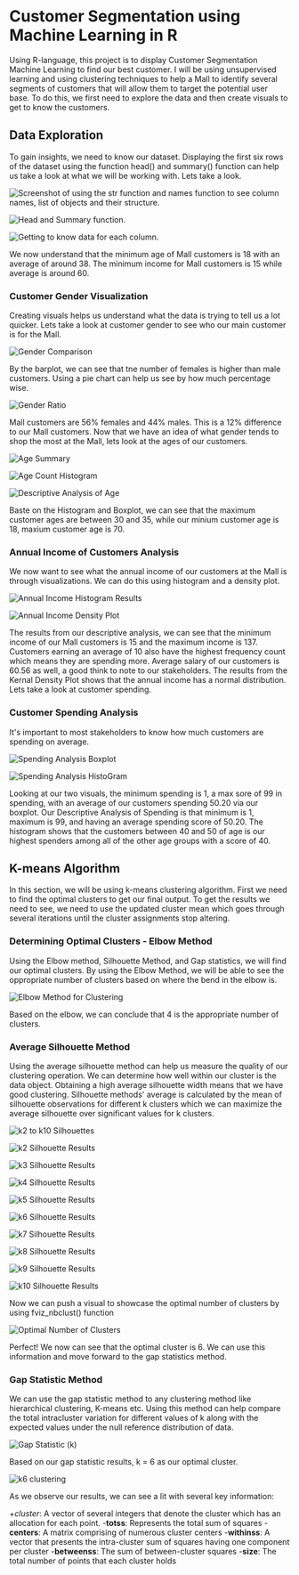 # Customer Segmentation using Machine Learning in R
Using R-language, this project is to display Customer Segmentation Machine Learning to find our best customer. I will be using unsupervised learning and using clustering techniques to help a Mall to identify several segments of customers that will allow them to target the potential user base. To do this, we first need to explore the data and then create visuals to get to know the customers.

## Data Exploration
To gain insights, we need to know our dataset.  Displaying the first six rows of the dataset using the function head() and summary() function can help us take a look at what we will be working with. Lets take a look.

![Screenshot of using the str function and names function to see column names, list of objects and their structure.](https://github.com/CrawleyM29/CustoSeg-ML/blob/data-engineering/Customer%20Segmentation/Visuals/DataExploration1.JPG)

![Head and Summary function.](https://github.com/CrawleyM29/CustoSeg-ML/blob/data-engineering/Customer%20Segmentation/Visuals/DataExploration2.JPG)

![Getting to know data for each column.](https://github.com/CrawleyM29/CustoSeg-ML/blob/data-engineering/Customer%20Segmentation/Visuals/DataExploration3.JPG)

We now understand that the minimum age of Mall customers is 18 with an average of around 38. The minimum income for Mall customers is 15 while average is around 60.

### Customer Gender Visualization

Creating visuals helps us understand what the data is trying to tell us a lot quicker.  Lets take a look at customer gender to see who our main customer is for the Mall.

![Gender Comparison](https://github.com/CrawleyM29/CustoSeg-ML/blob/data-engineering/Customer%20Segmentation/Visuals/Gender%20Comparison%20BarPlot.JPG)

By the barplot, we can see that tne number of females is higher than male customers.  Using a pie chart can help us see by how much percentage wise.

![Gender Ratio](https://github.com/CrawleyM29/CustoSeg-ML/blob/data-engineering/Customer%20Segmentation/Visuals/Male_Female%20Ratio%20Pie%20Chart.JPG)

Mall customers are 56% females and 44% males.  This is a 12% difference to our Mall customers. Now that we have an idea of what gender tends to shop the most at the Mall, lets look at the ages of our customers.

![Age Summary](https://github.com/CrawleyM29/CustoSeg-ML/blob/data-engineering/Customer%20Segmentation/Visuals/AgeSummary.JPG)

![Age Count Histogram](https://github.com/CrawleyM29/CustoSeg-ML/blob/data-engineering/Customer%20Segmentation/Visuals/Age%20Count%20Histogram.JPG)

![Descriptive Analysis of Age](https://github.com/CrawleyM29/CustoSeg-ML/blob/data-engineering/Customer%20Segmentation/Visuals/Age%20DescriptiveAnalysis%20Boxplot.JPG)

Baste on the Histogram and Boxplot, we can see that the maximum customer ages are between 30 and 35, while our minium customer age is 18, maxium customer age is 70.

### Annual Income of Customers Analysis

We now want to see what the annual income of our customers at the Mall is through visualizations.  We can do this using histogram and a density plot.

![Annual Income Histogram Results](https://github.com/CrawleyM29/CustoSeg-ML/blob/data-engineering/Customer%20Segmentation/Visuals/AnnualIncome%20Histogram.JPG)

![Annual Income Density Plot](https://github.com/CrawleyM29/CustoSeg-ML/blob/data-engineering/Customer%20Segmentation/Visuals/Annual%20Income%20Density%20Plot.JPG)

The results from our descriptive analysis, we can see that the minimum income of our Mall customers is 15 and the maximum income is 137. Customers earning  an average of 10 also have the highest frequency count which means they are spending more.  Average salary of our customers is 60.56 as well, a good think to note to our stakeholders. The results from the Kernal Density Plot  shows that the annual income has a normal distribution.  Lets take a look at customer spending.

### Customer Spending Analysis

It's important to most stakeholders to know how much customers are spending on average.

![Spending Analysis Boxplot](https://github.com/CrawleyM29/CustoSeg-ML/blob/data-engineering/Customer%20Segmentation/Visuals/SpendingScore%20Boxplot.JPG)

![Spending Analysis HistoGram](https://github.com/CrawleyM29/CustoSeg-ML/blob/data-engineering/Customer%20Segmentation/Visuals/SpendingScore%20HistoGram.JPG)

Looking at our two visuals, the minimum spending is 1, a max sore of 99 in spending, with an average of our customers spending 50.20 via our boxplot. Our Descriptive Analysis of Spending is that minimum is 1, maximum is 99, and having an average spending score of 50.20.  The histogram shows that the customers between 40 and 50 of age is our highest spenders among all of the other age groups with a score of 40.

## K-means Algorithm

In this section, we will be using k-means clustering algorithm.  First we need to find the optimal clusters to get our final output. To get the results we need to see, we need to use the updated cluster mean which goes through several iterations until the cluster assignments stop altering. 

### Determining Optimal Clusters - Elbow Method

Using the Elbow method, Silhouette Method, and Gap statistics, we will find our optimal clusters. By using the Elbow Method, we will be able to see the oppropriate number of clusters based on where the bend in the elbow is.

![Elbow Method for Clustering](https://github.com/CrawleyM29/CustoSeg-ML/blob/data-engineering/Customer%20Segmentation/Visuals/Number%20of%20clusters%20K.JPG)

Based on the elbow, we can conclude that 4 is the appropriate number of clusters.

### Average Silhouette Method

Using the average silhouette method can help us measure the quality of our clustering operation.  We can determine how well within our cluster is the data object.  Obtaining a high average silhouette width means that we have good clustering.  Silhouette methods' average is calculated by the mean of silhouette observations for different k clusters which we can maximize the average silhouette over significant values for k clusters.

![k2 to k10 Silhouettes](https://github.com/CrawleyM29/CustoSeg-ML/blob/data-engineering/Customer%20Segmentation/Visuals/k%20means%20codes.JPG)

![k2 Silhouette Results](https://github.com/CrawleyM29/CustoSeg-ML/blob/data-engineering/Customer%20Segmentation/Visuals/AverageSilhouette%20k2%200.29.JPG)

![k3 Silhouette Results](https://github.com/CrawleyM29/CustoSeg-ML/blob/data-engineering/Customer%20Segmentation/Visuals/AverageSilhouette%20k3%200.38.JPG)

![k4 Silhouette Results](https://github.com/CrawleyM29/CustoSeg-ML/blob/data-engineering/Customer%20Segmentation/Visuals/AverageSilhouette%20k4%200.41.JPG)

![k5 Silhouette Results](https://github.com/CrawleyM29/CustoSeg-ML/blob/data-engineering/Customer%20Segmentation/Visuals/AverageSilhouette%20k5%200.44.JPG)

![k6 Silhouette Results](https://github.com/CrawleyM29/CustoSeg-ML/blob/data-engineering/Customer%20Segmentation/Visuals/AverageSilhouette%20k6%200.45.JPG)

![k7 Silhouette Results](https://github.com/CrawleyM29/CustoSeg-ML/blob/data-engineering/Customer%20Segmentation/Visuals/AverageSilhouette%20k7%200.44.JPG)

![k8 Silhouette Results](https://github.com/CrawleyM29/CustoSeg-ML/blob/data-engineering/Customer%20Segmentation/Visuals/AverageSilhouette%20k8%200.43.JPG)

![k9 Silhouette Results](https://github.com/CrawleyM29/CustoSeg-ML/blob/data-engineering/Customer%20Segmentation/Visuals/AverageSilhouette%20k9%200.41.JPG)

![k10 Silhouette Results](https://github.com/CrawleyM29/CustoSeg-ML/blob/data-engineering/Customer%20Segmentation/Visuals/AverageSilhouette%20k10%200.38.JPG)

Now we can push a visual to showcase the optimal number of clusters by using fviz_nbclust() function

![Optimal Number of Clusters](https://github.com/CrawleyM29/CustoSeg-ML/blob/data-engineering/Customer%20Segmentation/Visuals/OptimalNum%20of%20Clusters.JPG)

Perfect! We now can see that the optimal cluster is 6. We can use this information and move forward to the gap statistics method.

### Gap Statistic Method

We can use the gap statistic method to any clustering method like hierarchical clustering, K-means etc. Using this method can help compare the total intracluster variation for different values of k along with the expected values under the null reference distribution of data.

![Gap Statistic (k)](https://github.com/CrawleyM29/CustoSeg-ML/blob/data-engineering/Customer%20Segmentation/Visuals/stat_gap%20visual.JPG)

Based on our gap statistic results, k = 6 as our optimal cluster.

![k6 clustering](https://github.com/CrawleyM29/CustoSeg-ML/blob/data-engineering/Customer%20Segmentation/Visuals/k6%20cluster%20results.JPG)

As we observe our results, we can see a lit with several key information:

+*cluster*: A vector of several integers that denote the cluster which has an allocation for each point.
-**totss**: Represents the total sum of squares
-**centers**: A matrix comprising of numerous cluster centers
-**withinss**: A vector that presents the intra-cluster sum of squares having one component per cluster
-**betweenss**: The sum of between-cluster squares
-**size**: The total number of points that each cluster holds
